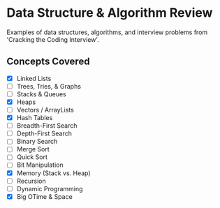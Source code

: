 # Data Structure & Algorithm Review

Examples of data structures, algorithms, and interview problems from 'Cracking the Coding Interview'.

## Concepts Covered

- [x] Linked Lists
- [ ] Trees, Tries, & Graphs
- [ ] Stacks & Queues
- [x] Heaps
- [ ] Vectors / ArrayLists
- [x] Hash Tables
- [ ] Breadth-First Search
- [ ] Depth-First Search
- [ ] Binary Search
- [ ] Merge Sort
- [ ] Quick Sort
- [ ] Bit Manipulation
- [x] Memory (Stack vs. Heap)
- [ ] Recursion
- [ ] Dynamic Programming
- [x] Big OTime & Space

